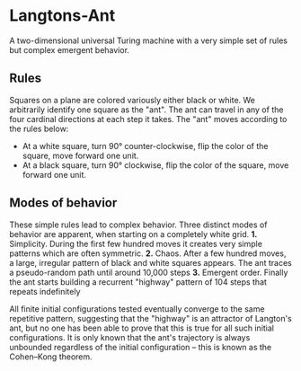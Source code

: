 # Langtons-Ant
A two-dimensional universal Turing machine with a very simple set of rules but complex emergent behavior.

## Rules
Squares on a plane are colored variously either black or white. We arbitrarily identify one square as the "ant". The ant can travel in any of the four cardinal directions at each step it takes. The "ant" moves according to the rules below:

- At a white square, turn 90° counter-clockwise, flip the color of the square, move forward one unit.
- At a black square, turn 90° clockwise, flip the color of the square, move forward one unit.

## Modes of behavior
These simple rules lead to complex behavior. Three distinct modes of behavior are apparent, when starting on a completely white grid.
  **1.** Simplicity. During the first few hundred moves it creates very simple patterns which are often symmetric.
  **2.** Chaos. After a few hundred moves, a large, irregular pattern of black and white squares appears. The ant traces a pseudo-random path until around 10,000 steps
  **3.** Emergent order. Finally the ant starts building a recurrent "highway" pattern of 104 steps that repeats indefinitely

All finite initial configurations tested eventually converge to the same repetitive pattern, suggesting that the "highway" is an attractor of Langton's ant, but no
one has been able to prove that this is true for all such initial configurations. It is only known that the ant's trajectory is always unbounded regardless of the
initial configuration – this is known as the Cohen–Kong theorem.
